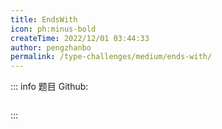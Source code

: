```yaml
---
title: EndsWith
icon: ph:minus-bold
createTime: 2022/12/01 03:44:33
author: pengzhanbo
permalink: /type-challenges/medium/ends-with/
---
```


::: info 题目
Github: []()

```ts

```

:::
